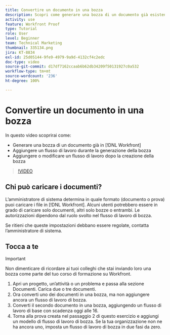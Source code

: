 ```yaml
---
title: Convertire un documento in una bozza
description: Scopri come generare una bozza di un documento già esistente in  [!DNL  Workfront], aggiungere un flusso di lavoro a una bozza e aggiungere o modificare un flusso di lavoro dopo la creazione della bozza.
activity: use
feature: Workfront Proof
type: Tutorial
role: User
level: Beginner
team: Technical Marketing
thumbnail: 335134.png
jira: KT-8834
exl-id: 25d05144-9fe9-4979-9a9d-4132cf4c2edc
doc-type: video
source-git-commit: d17df7162ccaab6b62db34209f50131927c0a532
workflow-type: tm+mt
source-wordcount: '236'
ht-degree: 100%

---
```


# Convertire un documento in una bozza

In questo video scoprirai come:

* Generare una bozza di un documento già in [!DNL Workfront]
* Aggiungere un flusso di lavoro durante la generazione della bozza
* Aggiungere o modificare un flusso di lavoro dopo la creazione della bozza

>[!VIDEO](https://video.tv.adobe.com/v/335134/?quality=12&learn=on&enablevpops)


## Chi può caricare i documenti?

L’amministratore di sistema determina in quale formato (documento o prova) puoi caricare i file in [!DNL Workfront]. Alcuni utenti potrebbero essere in grado di caricare solo documenti, altri solo bozze o entrambi. Le autorizzazioni dipendono dal ruolo svolto nel flusso di lavoro di bozza.

Se ritieni che queste impostazioni debbano essere regolate, contatta l’amministratore di sistema.

## Tocca a te

>[!IMPORTANT]
>
>Non dimenticare di ricordare ai tuoi colleghi che stai inviando loro una bozza come parte del tuo corso di formazione su Workfront.

1. Apri un progetto, un’attività o un problema e passa alla sezione Documenti. Carica due o tre documenti.
1. Ora converti uno dei documenti in una bozza, ma non aggiungere ancora un flusso di lavoro di bozza.
1. Converti il secondo documento in una bozza, aggiungendo un flusso di lavoro di base con scadenza oggi alle 16.
1. Torna alla prova creata nel passaggio 2 di questo esercizio e aggiungi un modello di flusso di lavoro di bozza. Se la tua organizzazione non ne ha ancora uno, imposta un flusso di lavoro di bozza in due fasi da zero.


<!--
###Learn more
* Generate a proof for a document
-->

